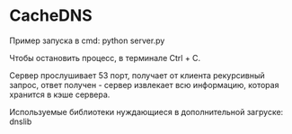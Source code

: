 # CacheDNS
Пример запуска в cmd: python server.py

Чтобы остановить процесс, в терминале Ctrl + C.

Сервер прослушивает 53 порт, получает от клиента рекурсивный запрос, ответ получен - сервер извлекает всю информацию, которая хранится в кэше сервера.


Используемые библиотеки нуждающиеся в дополнительной загруске: dnslib
